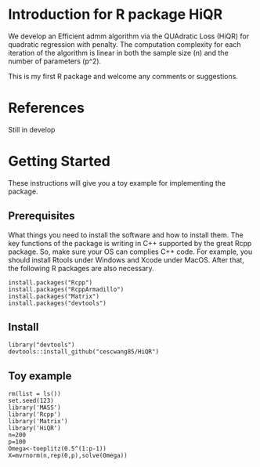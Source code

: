 # Introduction for R package HiQR
We develop an Efficient admm algorithm via the QUAdratic Loss (HiQR) for quadratic regression with penalty. The computation complexity for each iteration of the algorithm is linear in both the sample size (n) and the number of parameters (p^2).  


This is my first R package and welcome any comments or suggestions.

# References 
Still in develop

# Getting Started
These instructions will give you a toy example for implementing the package.

## Prerequisites
What things you need to install the software and how to install them.  The key functions of the package is writing in C++ supported by the great Rcpp package. So, make sure your OS can complies C++ code. For example,  you should install Rtools under Windows and Xcode under MacOS.  After that, the following R packages are also necessary.

```
install.packages("Rcpp")
install.packages("RcppArmadillo")
install.packages("Matrix")
install.packages("devtools")
```
## Install 

```
library("devtools")
devtools::install_github("cescwang85/HiQR")
```

## Toy example 

```
rm(list = ls())
set.seed(123)
library('MASS')
library('Rcpp')
library('Matrix')
library('HiQR')
n=200
p=100
Omega<-toeplitz(0.5^(1:p-1))
X=mvrnorm(n,rep(0,p),solve(Omega))
```

